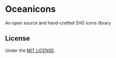 # Oceanicons

An open source and hand-crafted SVG icons library

## License

Under the [MIT LICENSE](LICENSE).
